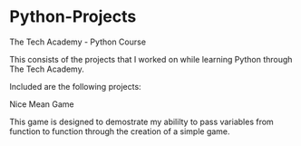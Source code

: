 # Python-Projects
The Tech Academy - Python Course

This consists of the projects that I worked on while learning Python through The Tech Academy.

Included are the following projects:

Nice Mean Game 
  
  This game is designed to demostrate my abililty to pass variables from function to function through
  the creation of a simple game.
